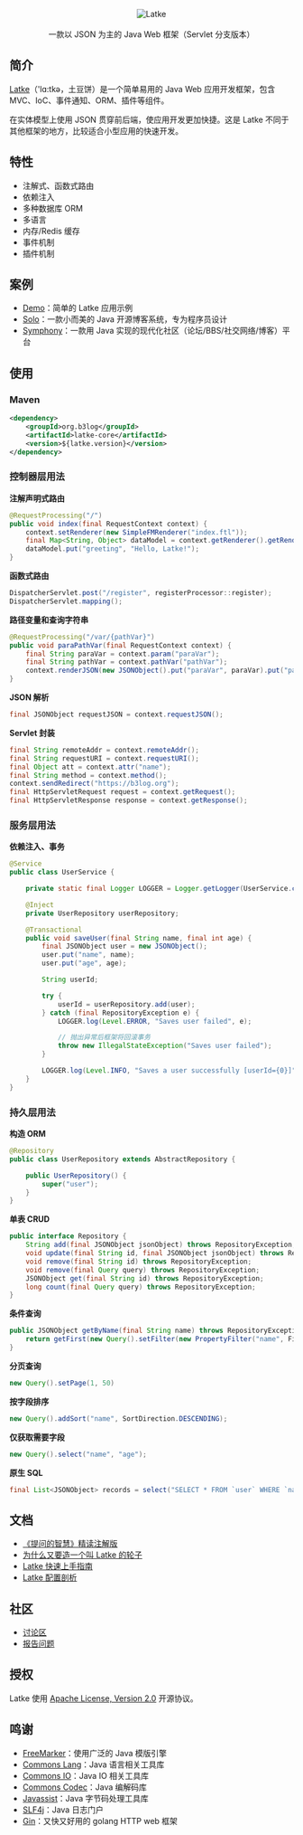 <p align = "center">
<img alt="Latke" src="https://user-images.githubusercontent.com/873584/52535454-6a60a980-2d89-11e9-9f4c-000bd7e90f9e.png">
<br><br>
一款以 JSON 为主的 Java Web 框架（Servlet 分支版本）
</p>

## 简介

[Latke](https://github.com/b3log/latke)（'lɑ:tkə，土豆饼）是一个简单易用的 Java Web 应用开发框架，包含 MVC、IoC、事件通知、ORM、插件等组件。

在实体模型上使用 JSON 贯穿前后端，使应用开发更加快捷。这是 Latke 不同于其他框架的地方，比较适合小型应用的快速开发。

## 特性

* 注解式、函数式路由
* 依赖注入
* 多种数据库 ORM
* 多语言
* 内存/Redis 缓存
* 事件机制
* 插件机制

## 案例

* [Demo](https://github.com/b3log/latke-demo)：简单的 Latke 应用示例
* [Solo](https://github.com/b3log/solo)：一款小而美的 Java 开源博客系统，专为程序员设计
* [Symphony](https://github.com/b3log/symphony)：一款用 Java 实现的现代化社区（论坛/BBS/社交网络/博客）平台

## 使用

### Maven

```xml
<dependency>
    <groupId>org.b3log</groupId>
    <artifactId>latke-core</artifactId>
    <version>${latke.version}</version>
</dependency>
```

### 控制器层用法

**注解声明式路由**

```java
@RequestProcessing("/")
public void index(final RequestContext context) {
    context.setRenderer(new SimpleFMRenderer("index.ftl"));
    final Map<String, Object> dataModel = context.getRenderer().getRenderDataModel();
    dataModel.put("greeting", "Hello, Latke!");
}
```

**函数式路由**

```java
DispatcherServlet.post("/register", registerProcessor::register);
DispatcherServlet.mapping();
```

**路径变量和查询字符串**

```java
@RequestProcessing("/var/{pathVar}")
public void paraPathVar(final RequestContext context) {
    final String paraVar = context.param("paraVar");
    final String pathVar = context.pathVar("pathVar");
    context.renderJSON(new JSONObject().put("paraVar", paraVar).put("pathVar", pathVar));
}
```

**JSON 解析**

```java
final JSONObject requestJSON = context.requestJSON();
```

**Servlet 封装**

```java
final String remoteAddr = context.remoteAddr();
final String requestURI = context.requestURI();
final Object att = context.attr("name");
final String method = context.method();
context.sendRedirect("https://b3log.org");
final HttpServletRequest request = context.getRequest();
final HttpServletResponse response = context.getResponse();
```

### 服务层用法

**依赖注入、事务**

```java
@Service
public class UserService {

    private static final Logger LOGGER = Logger.getLogger(UserService.class);

    @Inject
    private UserRepository userRepository;

    @Transactional
    public void saveUser(final String name, final int age) {
        final JSONObject user = new JSONObject();
        user.put("name", name);
        user.put("age", age);

        String userId;

        try {
            userId = userRepository.add(user);
        } catch (final RepositoryException e) {
            LOGGER.log(Level.ERROR, "Saves user failed", e);

            // 抛出异常后框架将回滚事务
            throw new IllegalStateException("Saves user failed");
        }

        LOGGER.log(Level.INFO, "Saves a user successfully [userId={0}]", userId);
    }
}
```

### 持久层用法

**构造 ORM**

```java
@Repository
public class UserRepository extends AbstractRepository {

    public UserRepository() {
        super("user");
    }
}
```

**单表 CRUD**

```java
public interface Repository {
    String add(final JSONObject jsonObject) throws RepositoryException;
    void update(final String id, final JSONObject jsonObject) throws RepositoryException;
    void remove(final String id) throws RepositoryException;
    void remove(final Query query) throws RepositoryException;
    JSONObject get(final String id) throws RepositoryException;
    long count(final Query query) throws RepositoryException;
}
```

**条件查询**

```java
public JSONObject getByName(final String name) throws RepositoryException {
    return getFirst(new Query().setFilter(new PropertyFilter("name", FilterOperator.EQUAL, name)));
}
```

**分页查询**

```java
new Query().setPage(1, 50)
```

**按字段排序**

```java
new Query().addSort("name", SortDirection.DESCENDING);
```

**仅获取需要字段**

```java
new Query().select("name", "age");
```

**原生 SQL**

```java
final List<JSONObject> records = select("SELECT * FROM `user` WHERE `name` = ?", name);
```

## 文档

* [《提问的智慧》精读注解版](https://hacpai.com/article/1536377163156)
* [为什么又要造一个叫 Latke 的轮子](https://hacpai.com/article/1403847528022)
* [Latke 快速上手指南](https://hacpai.com/article/1466870492857)
* [Latke 配置剖析](https://hacpai.com/article/1474087427032)

## 社区

* [讨论区](https://hacpai.com/tag/latke)
* [报告问题](https://github.com/b3log/latke/issues/new/choose)

## 授权

Latke 使用 [Apache License, Version 2.0](https://www.apache.org/licenses/LICENSE-2.0) 开源协议。

## 鸣谢

* [FreeMarker](https://github.com/apache/freemarker)：使用广泛的 Java 模版引擎
* [Commons Lang](https://github.com/apache/commons-lang)：Java 语言相关工具库
* [Commons IO](https://github.com/apache/commons-io)：Java IO 相关工具库
* [Commons Codec](https://github.com/apache/commons-codec)：Java 编解码库
* [Javassist](https://github.com/jboss-javassist/javassist)：Java 字节码处理工具库
* [SLF4j](https://github.com/qos-ch/slf4j)：Java 日志门户
* [Gin](https://github.com/gin-gonic/gin)：又快又好用的 golang HTTP web 框架
